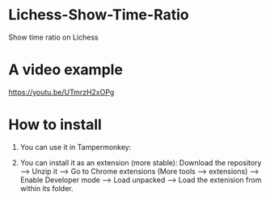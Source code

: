 # Lichess-Show-Time-Ratio
Show time ratio on Lichess
# A video example
https://youtu.be/UTmrzH2xOPg


# How to install
1. You can use it in Tampermonkey:

2. You can install it as an extension (more stable):
Download the repository --> Unzip it --> Go to Chrome extensions (More tools --> extensions) --> Enable Developer mode --> Load unpacked --> Load the extenision from within its folder.

